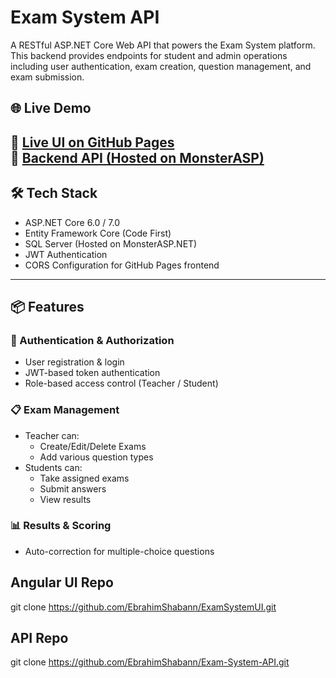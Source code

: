 # Exam System API

A RESTful ASP.NET Core Web API that powers the Exam System platform. This backend provides endpoints for student and admin operations including user authentication, exam creation, question management, and exam submission.

## 🌐 Live Demo

🔗 [Live UI on GitHub Pages](https://ebrahimshabann.github.io/ExamSystemUI)  
🔗 [Backend API (Hosted on MonsterASP)](https://exampro.runasp.net/swagger/index.html)
---

## 🛠️ Tech Stack

- ASP.NET Core 6.0 / 7.0
- Entity Framework Core (Code First)
- SQL Server (Hosted on MonsterASP.NET)
- JWT Authentication
- CORS Configuration for GitHub Pages frontend

---

## 📦 Features

### 🔐 Authentication & Authorization
- User registration & login
- JWT-based token authentication
- Role-based access control (Teacher / Student)

### 📋 Exam Management
- Teacher can:
  - Create/Edit/Delete Exams
  - Add various question types
- Students can:
  - Take assigned exams
  - Submit answers
  - View results

### 📊 Results & Scoring
- Auto-correction for multiple-choice questions

## Angular UI Repo
git clone https://github.com/EbrahimShabann/ExamSystemUI.git

## API Repo
git clone https://github.com/EbrahimShabann/Exam-System-API.git
